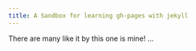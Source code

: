```yaml
---
title: A Sandbox for learning gh-pages with jekyll
---
```


There are many like it by this one is mine! ...
